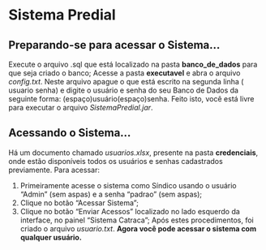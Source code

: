 # Sistema Predial

## Preparando-se para acessar o Sistema...
Execute o arquivo .sql que está localizado na pasta **banco_de_dados** para que seja criado o banco;
Acesse a pasta **executavel** e abra o arquivo *config.txt*. Neste arquivo apague o que está escrito na segunda linha ( usuario senha) 
e digite o usuário e senha do seu Banco de Dados da seguinte forma: (espaço)usuário(espaço)senha.
Feito isto, você está livre para executar o arquivo *SistemaPredial.jar*.

## Acessando o Sistema...
Há um documento chamado *usuarios.xlsx*, presente na pasta **credenciais**, onde estão disponíveis todos os usuários e senhas cadastrados previamente.
Para acessar:
1. Primeiramente acesse o sistema como Síndico usando o usuário “Admin” (sem aspas) e a senha “padrao” (sem aspas);
2. Clique no botão “Acessar Sistema”;
3. Clique no botão “Enviar Acessos” localizado no lado esquerdo da interface, no painel “Sistema Catraca”;
Após estes procedimentos, foi criado o arquivo *usuario.txt*.
**Agora você pode acessar o sistema com qualquer usuário.**
